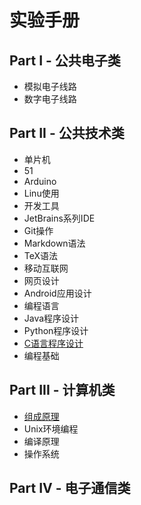 # 实验手册

## Part I - 公共电子类
* 模拟电子线路
* 数字电子线路

## Part II - 公共技术类
* 单片机
 * 51 
 * Arduino 
* Linu使用
* 开发工具
 * JetBrains系列IDE
 * Git操作
 * Markdown语法
 * TeX语法
* 移动互联网
 * 网页设计 
 * Android应用设计
* 编程语言
 * Java程序设计
 * Python程序设计
 * [C语言程序设计](common/lang-c/README.md)
 * 编程基础

## Part III - 计算机类
* [组成原理](cs/zuchen/README.md)
* Unix环境编程
* 编译原理
* 操作系统

## Part IV - 电子通信类

